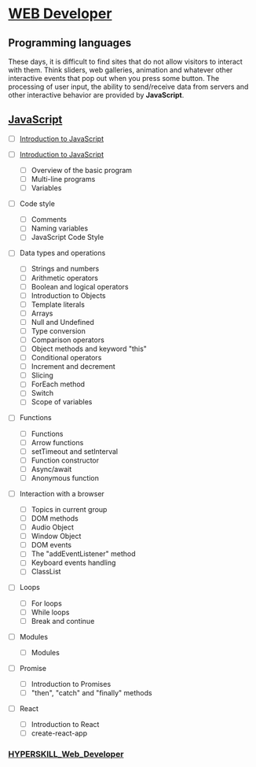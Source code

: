 # [WEB Developer](https://github.com/kakanew/HYPERSKILL_Web_Developer)

## Programming languages

These days, it is difficult to find sites that do not allow visitors to interact with them. Think sliders, web galleries, animation and whatever other interactive events that pop out when you press some button. The processing of user input, the ability to send/receive data from servers and other interactive behavior are provided by **JavaScript**.

## [JavaScript](https://github.com/kakanew/HYPERSKILL_Web_Developer/tree/master/PROBLEMS_Frontend/JavaScript)

- [ ] [Introduction to JavaScript](https://github.com/kakanew/HYPERSKILL_Web_Developer/tree/master/PROBLEMS_Frontend/JavaScript/Introduction_to_JavaScript)
- [ ] [Introduction to JavaScript](https://github.com/kakanew/HYPERSKILL_Web_Developer/tree/master/PROBLEMS_Frontend/JavaScript/Introduction_to_JavaScript/Introduction_to_JavaScript)
  - [ ] Overview of the basic program
  - [ ] Multi-line programs
  - [ ] Variables
- [ ] Code style

  - [ ] Comments
  - [ ] Naming variables
  - [ ] JavaScript Code Style
- [ ] Data types and operations

  - [ ] Strings and numbers
  - [ ] Arithmetic operators
  - [ ] Boolean and logical operators
  - [ ] Introduction to Objects
  - [ ] Template literals
  - [ ] Arrays
  - [ ] Null and Undefined
  - [ ] Type conversion
  - [ ] Comparison operators
  - [ ] Object methods and keyword "this"
  - [ ] Conditional operators
  - [ ] Increment and decrement
  - [ ] Slicing
  - [ ] ForEach method
  - [ ] Switch
  - [ ] Scope of variables
- [ ] Functions

  - [ ] Functions
  - [ ] Arrow functions
  - [ ] setTimeout and setInterval
  - [ ] Function constructor
  - [ ] Async/await
  - [ ] Anonymous function
- [ ] Interaction with a browser

  - [ ] Topics in current group
  - [ ] DOM methods
  - [ ] Audio Object
  - [ ] Window Object
  - [ ] DOM events
  - [ ] The "addEventListener" method
  - [ ] Keyboard events handling
  - [ ] ClassList
- [ ] Loops

  - [ ] For loops
  - [ ] While loops
  - [ ] Break and continue
- [ ] Modules

  - [ ] Modules
- [ ] Promise

  - [ ] Introduction to Promises
  - [ ] "then", "catch" and "finally" methods
- [ ] React

  - [ ] Introduction to React
  - [ ] create-react-app

### [HYPERSKILL_Web_Developer](https://github.com/kakanew/HYPERSKILL_Web_Developer)